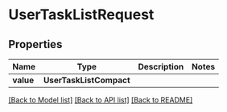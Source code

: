 # UserTaskListRequest


## Properties
Name | Type | Description | Notes
------------ | ------------- | ------------- | -------------
**value** | **UserTaskListCompact** |  | 

[[Back to Model list]](../README.md#documentation-for-models) [[Back to API list]](../README.md#documentation-for-api-endpoints) [[Back to README]](../README.md)


